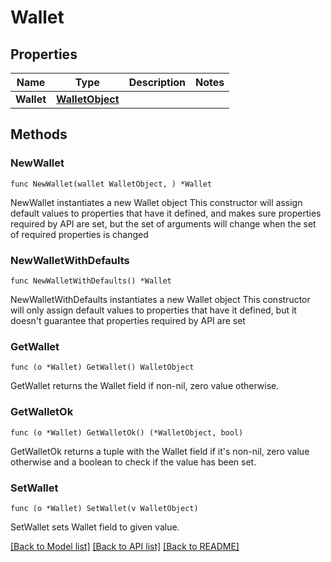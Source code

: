 # Wallet

## Properties

Name | Type | Description | Notes
------------ | ------------- | ------------- | -------------
**Wallet** | [**WalletObject**](WalletObject.md) |  | 

## Methods

### NewWallet

`func NewWallet(wallet WalletObject, ) *Wallet`

NewWallet instantiates a new Wallet object
This constructor will assign default values to properties that have it defined,
and makes sure properties required by API are set, but the set of arguments
will change when the set of required properties is changed

### NewWalletWithDefaults

`func NewWalletWithDefaults() *Wallet`

NewWalletWithDefaults instantiates a new Wallet object
This constructor will only assign default values to properties that have it defined,
but it doesn't guarantee that properties required by API are set

### GetWallet

`func (o *Wallet) GetWallet() WalletObject`

GetWallet returns the Wallet field if non-nil, zero value otherwise.

### GetWalletOk

`func (o *Wallet) GetWalletOk() (*WalletObject, bool)`

GetWalletOk returns a tuple with the Wallet field if it's non-nil, zero value otherwise
and a boolean to check if the value has been set.

### SetWallet

`func (o *Wallet) SetWallet(v WalletObject)`

SetWallet sets Wallet field to given value.



[[Back to Model list]](../README.md#documentation-for-models) [[Back to API list]](../README.md#documentation-for-api-endpoints) [[Back to README]](../README.md)


